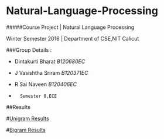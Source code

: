 # Natural-Language-Processing
#####Course Project | Natural Language Processing

Winter Semester 2016 | Department of CSE,NIT Calicut

###Group Details :

* Dintakurti Bharat   *B120680EC*
* J Vasishtha Sriram  *B120371EC*
* R Sai Naveen        *B120406EC*

*       Semester 8,ECE     

##Results

#[Unigram Results](Training/Unigram/README.md)  

#[Bigram Results](Training/Bigram/README.md)  
